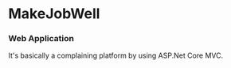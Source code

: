 # MakeJobWell
### Web Application

It's basically a complaining platform by using ASP.Net Core MVC.
